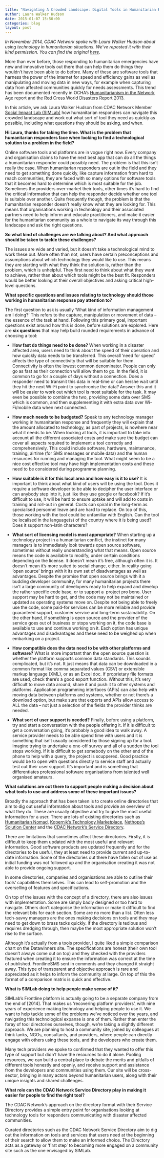```yaml
---
title: "Navigating A Crowded Landscape: Digital Tools in Humanitarian Response"
author: Laura Walker Hudson
date: 2015-01-07 15:50:00
categories: blog
layout: post
---
```


_In November 2014, CDAC Network spoke with Laura Walker Hudson about using technology in humanitarian situations. We've reposted it with their kind permission. You can find the original [here](http://www.cdacnetwork.org/i/20141118121212-60cud/)._

More than ever before, those responding to humanitarian emergencies have new and innovative tools out there that can help them do things they wouldn’t have been able to do before. Many of these are software tools that harness the power of the internet for speed and efficiency gains as well as manipulating and moving data in new ways, for example when capturing data from affected communities quickly for needs assessments. This trend has been documented recently in OCHA’s [Humanitarianism in the Network Age](http://cdacnetwork.org/tools-and-resources/i/20140610200806-jgmnb) report and the [Red Cross World Disasters Report](http://cdacnetwork.org/tools-and-resources/i/20140711115559-vdtrz) 2013.

In this article, we ask Laura Walker Hudson from CDAC Network Member [Social Impact Lab (SIMLab)](http://www.simlab.org/) how humanitarian responders can navigate this crowded landscape and work out what sort of tool they need as quickly as possible, including what questions they should be asking, and when.

**Hi Laura, thanks for taking the time. What is the problem that humanitarian responders face when looking to find a technological solution to a problem in the field?**

Online software tools and platforms are in vogue right now. Every company and organisation claims to have the next best app that can do all the things a humanitarian responder could possibly need. The problem is that this isn’t really the case. When humanitarian responders are out in the field and they need to get something done quickly, like capture information from hard to reach communities, they are faced with so many options for software tools that it becomes hard to determine which is most suitable for the job. Sometimes the providers over-market their tools, other times it’s hard to find the critical information that can help the responder decide whether one tool is suitable over another. Quite frequently though, the problem is that the humanitarian responder doesn’t really know what they are looking for. This means that organisations working in technology and their associated partners need to help inform and educate practitioners, and make it easier for the humanitarian community as a whole to navigate its way through this landscape and ask the right questions.

**So what kind of challenges are we talking about? And what approach should be taken to tackle these challenges?**

The issues are wide and varied, but it doesn’t take a technological mind to work these out. More often than not, users have certain preconceptions and assumptions about which technology they would like to use. This means they are starting with what they think the solution is, rather than the problem, which is unhelpful. They first need to think about what they want to achieve, rather than about which tools might be the best fit. Responders would be better looking at their overall objectives and asking critical high-level questions.

**What specific questions and issues relating to technology should those working in humanitarian response pay attention to?**

The first question to ask is usually ‘What kind of information management am I doing?’ This refers to the capture, manipulation or movement of data – the essence of the task at hand. Following this primary goal, important questions exist around how this is done, before solutions are explored. Here are **six questions** that may help build rounded requirements in advance of choosing a tool:

- **How fast do things need to be done?** When working in a disaster affected area, users need to think about the speed of their operation and how quickly data needs to be transferred. This overall ‘need for speed’ affects the type of connectivity that will be suitable for them. Connectivity is often the lowest common denominator. People can only go as fast as their connection will allow them to go. In the field, it is common to go for a couple of days without a connection. Does a responder need to transmit this data in real-time or can he/she wait until they hit the next Wi-Fi point to synchronise the data? Answer this and it will be easier to work out which tool is most suitable for the task. It may even be possible to combine the two, providing some data over SMS which is common, and then supplementing it with extra data over Wi-Fi/mobile data when next connected.

- **How much needs to be budgeted?** Speak to any technology manager working in humanitarian response and frequently they will explain that the amount allocated to technology, as part of projects, is nowhere near what it needs to be. When looking at tools, it is important to take into account all the different associated costs and make sure the budget can cover all aspects required to implement a tool correctly and comprehensively. This could include software, hardware, maintenance, training, airtime (for SMS messages or mobile data) and the human resources for running and managing the tool. What might seem to be a nice cost effective tool may have high implementation costs and these need to be considered during programme planning.
    
- **How suitable is it for this local area and how easy is it to use?** It is important to think about what kind of users will be using the tool. Does it require a software developer to be able to decipher the user interface or can anybody step into it, just like they use google or facebook? If it’s difficult to use, it will be hard to ensure uptake and will add to costs in training and roll-out in general. Costs can spiral in the long-term as specialised personnel leave and are hard to replace. On top of this, those working with the tool could be unfamiliar with English. Can the tool be localised in the language(s) of the country where it is being used? Does it support non-latin characters?

- **What sort of licensing model is most appropriate?** When starting up a technology project in a humanitarian conflict, the instinct for many managers is to immediately look towards open source software, sometimes without really understanding what that means. Open source means the code is available to modify, under certain conditions depending on the license. It doesn’t mean it’s free, although often it is. It doesn’t mean it’s more suited to social change, either. In reality going ‘open source’ brings with it its own set of disadvantages as well as advantages. Despite the promise that open source brings with it a budding developer community, for many humanitarian projects there isn’t a large community of developers ready to help expand and develop the rather specific code base, or to support a&nbsp; project pro bono. User support may be hard to get, and the code may not be maintained or updated as operating systems move on. Despite not being able to freely use the code, some paid-for services can be more reliable and provide guaranteed support, customer service and long-term sustainability. On the other hand, if something is open source and the provider of the service goes out of business or stops working on it, the code base is available to use and continue working on it. Each option has unique advantages and disadvantages and these need to be weighed up when embarking on a project.
    
- **How compatible does the data need to be with other platforms and software?** What is more important than the open source question is whether the platform supports common data standards. This sounds complicated, but it’s not. It just means that data can be downloaded in a common format like comma separated values (CSV) or extensible markup language (XML), or as an Excel doc. If proprietary file formats are used, check there’s a good export function. Without this, it’s very difficult to move data around, share it and push it to other systems and platforms. Application programming interfaces (APIs) can also help with moving data between platforms and systems, whether or not there’s a download option, but make sure that exports and APIs allow access to ALL the data – not just a selection of the fields the provider thinks are needed.

- **What sort of user support is needed?** Finally, before using a platform, try and start a conversation with the people offering it. If it is difficult to get a conversation going, it’s probably a good idea to walk away. A service provider needs to be able spend time with users and it is something that isn’t usually considered by those signing up for a tool. Imagine trying to undertake a one-off survey and all of a sudden the tool stops working. If it is difficult to get somebody on the other end of the phone to help with a query, the project is scuppered. Good practice would be to open with questions directly to service staff and actually test out their user support. It’s important and is something that differentiates professional software organisations from talented well organised amateurs.

**What solutions are out there to support people making a decision about what tools to use and address some of these important issues?**

Broadly the approach that has been taken is to create online directories that aim to dig out useful information about tools and provide an overview of what they do. These are usually objective and try to give the most useful information for a user. There are lots of existing directories such as [Humanitarian Nomad](http://humanitarian-nomad.org/online-selection-tool/), [Kopernik’s Technology Marketplace](http://kopernik.info/technologies), [Nethope’s Solution Center](http://solutionscenter.nethope.org/) and the [CDAC Network’s Service Directory](http://www.cdacnetwork.org/marketplace/service-directory/).

There are limitations that sometimes affect these directories. Firstly, it is difficult to keep them updated with the most useful and relevant information. Good software products are updated frequently and for the directories to be useful, they at least need to provide current and up-to-date information. Some of the directories out there have fallen out of use as initial funding was not followed up and the organisation creating it was not able to provide ongoing support.

In some directories, companies and organisations are able to outline their tools’ capabilities themselves. This can lead to self-promotion and the overselling of features and specifications.

On top of the issues with the concept of a directory, there are also issues with implementation. Some are simply badly designed or too hard to navigate. Others don’t categorise the information or make it difficult to find the relevant bits for each section. Some are no more than a list. Often less tech-savvy managers are the ones making decisions on tools and they may need to get down to brass tacks quickly. If the directory is tedious and requires dredging through, then maybe the most appropriate solution won’t rise to the surface.

Although it’s actually from a tools provider, I quite liked a simple comparison chart on the Datawinners site. The specifications are honest (their own tool doesn’t always come out on top) and they checked with the providers featured when creating it to ensure the information was correct at the time of published. FrontlineSMS sent in comments and they changed it straight away. This type of transparent and objective approach is rare and appreciated as it helps to inform the community at large. On top of this the format of a comparison matrix is quick and effective.

**What is SIMLab doing to help people make sense of it?**

SIMLab’s Frontline platform is actually going to be a separate company from the end of [2014]. That makes us ‘recovering platform providers’, with nine years of experience making technology and helping people to use it. We want to help tackle some of the problems we’ve noticed over the years, and navigating this technological expanse is one of them. Rather than enter the foray of tool directories ourselves, though, we’re taking a slightly different approach. We are planning to host a community site, joined by colleagues at think tanks, NGOs, consultants, and providers, where people can directly engage with others using these tools, and the developers who create them.

Many tech providers we spoke to confirmed that they wanted to offer this type of support but didn’t have the resources to do it alone. Pooling resources, we can build a central place to debate the merits and pitfalls of different tools honestly and openly, and receive support and assistance from the developers and communities using them. Our site will be cross-sector, bringing in many actors beyond humanitarian users, along with their unique insights and shared challenges.

**What role can the CDAC Network Service Directory play in making it easier for people to find the right tool?**

The CDAC Network’s approach on the directory format with their Service Directory provides a simple entry point for organisations looking at technology tools for responders communicating with disaster affected communities.

Curated directories such as the CDAC Network Service Directory aim to dig out the information on tools and services that users need at the beginning of their search to allow them to make an informed choice. The Directory acts as a gateway or ‘first step’ to becoming more engaged on a community site such as the one envisaged by SIMLab.
